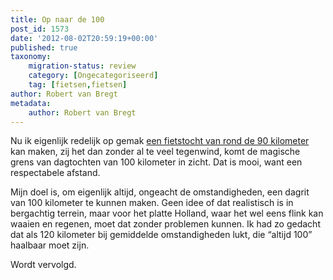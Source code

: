```yaml
---
title: Op naar de 100
post_id: 1573
date: '2012-08-02T20:59:19+00:00'
published: true
taxonomy:
    migration-status: review
    category: [Ongecategoriseerd]
    tag: [fietsen,fietsen]
author: Robert van Bregt
metadata:
    author: Robert van Bregt
---
```

Nu ik eigenlijk redelijk op gemak [een fietstocht van rond de 90 kilometer](http://robert.vanbregt.net/van-ouddorp-naar-capelle-1560/ "Van Ouddorp naar Capelle") kan maken, zij het dan zonder al te veel tegenwind, komt de magische grens van dagtochten van 100 kilometer in zicht. Dat is mooi, want een respectabele afstand.

Mijn doel is, om eigenlijk altijd, ongeacht de omstandigheden, een dagrit van 100 kilometer te kunnen maken. Geen idee of dat realistisch is in bergachtig terrein, maar voor het platte Holland, waar het wel eens flink kan waaien en regenen, moet dat zonder problemen kunnen. Ik had zo gedacht dat als 120 kilometer bij gemiddelde omstandigheden lukt, die “altijd 100” haalbaar moet zijn.

Wordt vervolgd.